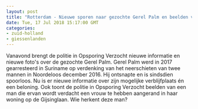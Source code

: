 ```yaml
---
layout: post
title: "Rotterdam - Nieuwe sporen naar gezochte Gerel Palm en beelden van verdachte aanranding"
date: Tue, 17 Jul 2018 15:17:00 GMT
categories: 
- zuid-holland 
- giessenlanden 
---
```


Vanavond brengt de politie in Opsporing Verzocht nieuwe informatie en nieuwe foto's over de gezochte Gerel Palm. Gerel Palm werd in 2017 gearresteerd in Suriname op verdenking van het neerschieten van twee mannen in Noordeloos december 2016. Hij ontsnapte en is sindsdien spoorloos. Nu is er nieuwe informatie over zijn mogelijke verblijfplaats én een beloning. Ook toont de politie in Opsporing Verzocht beelden van een man die ervan wordt verdacht een vrouw te hebben aangerand in haar woning op de Gijsinglaan. Wie herkent deze man?
